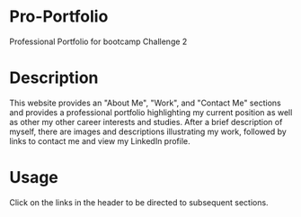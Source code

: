 # Pro-Portfolio
Professional Portfolio for bootcamp Challenge 2

# Description

This website provides an "About Me", "Work", and "Contact Me" sections and provides a professional portfolio highlighting my current position as well as other my other career interests and studies. After a brief description of myself, there are images and descriptions illustrating my work, followed by links to contact me and view my LinkedIn profile.

# Usage

Click on the links in the header to be directed to subsequent sections.




